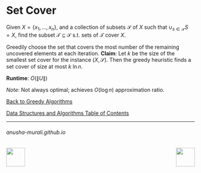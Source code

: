 # Set Cover

Given $X = \{x_1,\ldots,x_n\}$, and a collection of subsets ${\mathcal S}$ of $X$ such that $\cup_{s\in {\mathcal S}} S = X$, find the subset $\mathcal{T} \subseteq \mathcal{S}$ s.t. sets of $\mathcal T$ cover $X$.




Greedily choose the set that covers the most number of the remaining uncovered elements at each iteration.
**Claim**: Let $k$ be the size of the smallest set cover for the instance $(X, \mathcal{S})$. Then the greedy heuristic finds a set cover of size at most $k ~\ln n$.

**Runtime**: $O(\|U\|)$

*Note*: Not always optimal; achieves $O(\log n)$ approximation ratio.


[Back to Greedy Algorithms](./greedy.md)

[Data Structures and Algorithms Table of Contents](./cs124.md)

* * *
###### anusha-murali.github.io

<img src="https://github.com/anusha-murali/anusha-murali.github.io/assets/111596338/639243aa-2857-4595-a65a-7852762bb002" width="50" height="50" align="left">

[<img src="https://github.com/user-attachments/assets/989cfb30-4fb8-40f8-a812-8a054869aa32" width="50" height="50" align="right">](../index.md)

